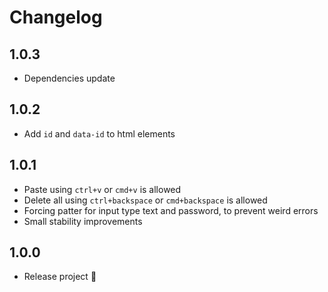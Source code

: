 # Changelog

## 1.0.3
- Dependencies update

## 1.0.2
- Add `id` and `data-id` to html elements

## 1.0.1
- Paste using `ctrl+v` or `cmd+v` is allowed
- Delete all using `ctrl+backspace` or `cmd+backspace` is allowed
- Forcing patter for input type text and password, to prevent weird errors
- Small stability improvements

## 1.0.0
- Release project 🎉
